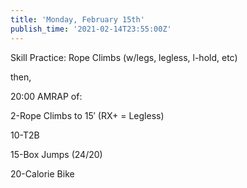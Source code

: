 ```yaml
---
title: 'Monday, February 15th'
publish_time: '2021-02-14T23:55:00Z'
---
```


Skill Practice: Rope Climbs (w/legs, legless, l-hold, etc)

then,

20:00 AMRAP of:

2-Rope Climbs to 15′ (RX+ = Legless)

10-T2B

15-Box Jumps (24/20)

20-Calorie Bike
